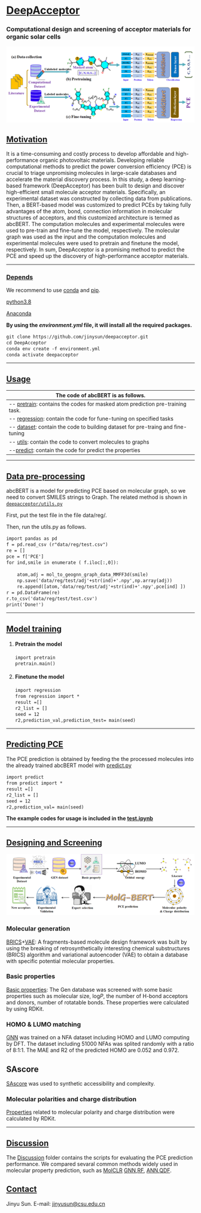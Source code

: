 # <u>DeepAcceptor</u>

### **Computational design and screening of acceptor materials for organic solar cells**

![workflow](workflow.jpg)

## <u>Motivation</u>

It is a time-consuming and costly process to develop affordable and high-performance organic photovoltaic materials. Developing reliable computational methods to predict the power conversion efficiency (PCE) is crucial to triage unpromising molecules in large-scale databases and accelerate the material discovery process. In this study, a deep learning-based framework (DeepAcceptor) has been built to design and discover high-efficient small molecule acceptor materials. Specifically, an experimental dataset was constructed by collecting data from publications. Then, a BERT-based model was customized to predict PCEs by taking fully advantages of the atom, bond, connection information in molecular structures of acceptors, and this customized architecture is termed as abcBERT. The computation molecules and experimental molecules were used to pre-train and fine-tune the model, respectively. The molecular graph was used as the input and the computation molecules and experimental molecules were used to pretrain and finetune the model, respectively. In sum, DeepAcceptor is a promising method to predict the PCE and speed up the discovery of high-performance acceptor materials.

------



### <u>Depends</u>

We recommend to use [conda](https://conda.io/docs/user-guide/install/download.html) and [pip](https://pypi.org/project/pip/).

[python3.8](https://www.python.org/download) 		

[Anaconda](https://www.anaconda.com/)

**By using the *environment.yml* file, it will install all the required packages.**

```
git clone https://github.com/jinysun/deepacceptor.git
cd DeepAcceptor
conda env create -f environment.yml
conda activate deepacceptor
```

------

## <u>Usage</u>

| The code of abcBERT is as follows.                           |
| ------------------------------------------------------------ |
| -- [pretrain](https://github.com/JinYSun/DeepAcceptor/blob/master/abcBERT/pretrain.py): contains the codes for masked atom prediction pre-training task. |
| -- [regression](https://github.com/JinYSun/DeepAcceptor/blob/master/abcBERT/regression.py): contain the code for fune-tuning on specified tasks |
| -- [dataset](https://github.com/JinYSun/DeepAcceptor/blob/master/abcBERT/dataset.py): contain the code to building dataset for pre-traing and fine-tuning |
| -- [utils](https://github.com/JinYSun/DeepAcceptor/blob/master/abcBERT/utils.py): contain the code to convert molecules to graphs |
| --[predict](https://github.com/JinYSun/DeepAcceptor/blob/master/abcBERT/predict.py): contain the code for predict the properties |

------



## <u>Data pre-processing</u>

abcBERT is a model for predicting PCE based on molecular graph,  so we need to convert SMILES strings to Graph. The related method is  shown in [`deepacceptor/utils.py`](https://github.com/JinYSun/DeepAcceptor/blob/master/abcBERT/utils.py)

First, put the test file in the file data/reg/.

Then, run the utils.py as follows.

    import pandas as pd 
    f = pd.read_csv (r"data/reg/test.csv")
    re = []
    pce = f['PCE']
    for ind,smile in enumerate ( f.iloc[:,0]):
        
        atom,adj = mol_to_geognn_graph_data_MMFF3d(smile)
        np.save('data/reg/test/adj'+str(ind)+'.npy',np.array(adj))
        re.append([atom,'data/reg/test/adj'+str(ind)+'.npy',pce[ind] ])
    r = pd.DataFrame(re)
    r.to_csv('data/reg/test/test.csv')
    print('Done!')

------



## <u>Model training</u>

1. #### Pretrain the model

   ```
   import pretrain
   pretrain.main()
   ```

2. #### Finetune the model

       import regression
       from regression import *
       result =[]
       r2_list = []
       seed = 12
       r2,prediction_val,prediction_test= main(seed)

------



## <u>Predicting PCE</u>

The PCE prediction is obtained by feeding the the processed molecules into the already trained abcBERT model with [predict.py](https://github.com/JinYSun/DeepAcceptor/blob/master/abcBERT/predict.py) 

    import predict
    from predict import *
    result =[]
    r2_list = []
    seed = 12
    r2,prediction_val= main(seed)

**The example codes for usage is included in the [test.ipynb](https://github.com/JinYSun/DeepAcceptor/blob/master/abcBERT/test.ipynb)**

------



## <u>Designing and Screening</u>

![screen](screen.jpg)

### Molecular generation

[BRICS](https://github.com/JinYSun/DeepAcceptor/blob/master/screen/general.py)+[VAE](https://github.com/JinYSun/DeepAcceptor/tree/master/screen/vae): A fragments-based molecule design framework was built by using the  breaking of retrosynthetically interesting chemical substructures  (BRICS) algorithm and variational autoencoder (VAE) to obtain a database with specific potential molecular properties. 

### Basic properties

[Basic properties](https://github.com/JinYSun/DeepAcceptor/blob/master/screen/properties.py): The Gen database was screened with some basic properties such as molecular size, log*P*, the number of H-bond acceptors and donors, number of rotatable bonds. These properties were calculated by using RDKit. 

### HOMO & LUMO matching

[GNN](https://github.com/JinYSun/DeepAcceptor/tree/master/screen/HOMO_LUMO) was trained on a NFA dataset including HOMO and LUMO  computing by DFT. The dataset including 51000 NFAs was splited randomly  with a ratio of 8:1:1. The MAE and R2 of the predicted HOMO are 0.052  and 0.972. 

## SAscore

[SAscore](https://github.com/JinYSun/DeepAcceptor/tree/master/screen/SAscore)  was used to synthetic accessibility and complexity. 

### **Molecular polarities and charge distribution**

[Properties](https://github.com/JinYSun/DeepAcceptor/blob/master/screen/properties.py) related to molecular polarity and charge distribution were calculated by RDKit. 

------



## <u>Discussion</u> 

The [Discussion](https://github.com/JinYSun/Deepacceptor/tree/main/discussion) folder contains the scripts for evaluating the PCE prediction performance.  We compared sevaral common methods widely used in molecular property prediction, such as [MolCLR](https://github.com/JinYSun/DeepAcceptor/blob/main/discussion/MolCLR.py) [GNN](https://github.com/JinYSun/DeepAcceptor/blob/main/discussion/GNN.py),[RF](https://github.com/JinYSun/DeepAcceptor/blob/main/discussion/RF.py), [ANN](https://github.com/JinYSun/Deepacceptor/blob/main/discussion/ANN.py),[QDF](https://github.com/JinYSun/DeepAcceptor/blob/main/discussion/QDF.py).

## <u>Contact</u>

Jinyu Sun. E-mail: [jinyusun@csu.edu.cn](mailto:jinyusun@csu.edu.cn)
